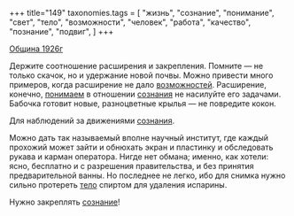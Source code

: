 +++
title="149"
taxonomies.tags = [
 "жизнь",
 "сознание",
 "понимание",
 "свет",
 "тело",
 "возможности",
 "человек",
 "работа",
 "качество",
 "познание",
 "подвиг",
]
+++

[Община 1926г](/agni/1926)

Держите соотношение расширения и закрепления. Помните — не только скачок, но и удержание новой почвы. Можно привести много примеров, когда расширение не дало [возможностей](/tags/возможности). Расширение, конечно, [понимаем](/tags/понимание) в отношении [сознания](/tags/сознание) не насилуйте его задачами. Бабочка готовит новые, разноцветные крылья — не повредите кокон.   

Для наблюдений за движениями [сознания](/tags/человек).   

Можно дать так называемый вполне научный институт, где каждый прохожий может зайти и обнюхать экран и пластинку и обследовать рукава и карман оператора. Нигде нет обмана; именно, как хотели: ясно, бесплатно и с разрешения правительства, и без принятия предварительной ванны. Но последнее не легко, ибо для снимка нужно сильно протереть [тело](/tags/тело) спиртом для удаления испарины.   

Нужно закреплять [сознание](/tags/сознание)!   

